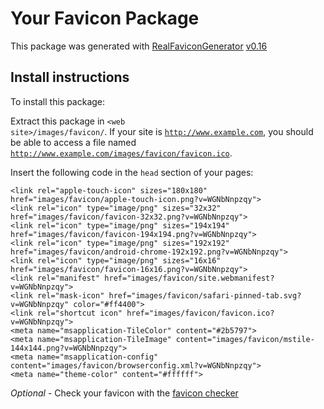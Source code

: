 # Your Favicon Package

This package was generated with [RealFaviconGenerator](https://realfavicongenerator.net/) [v0.16](https://realfavicongenerator.net/change_log#v0.16)

## Install instructions

To install this package:

Extract this package in <code>&lt;web site&gt;/images/favicon/</code>. If your site is <code>http://www.example.com</code>, you should be able to access a file named <code>http://www.example.com/images/favicon/favicon.ico</code>.

Insert the following code in the `head` section of your pages:

    <link rel="apple-touch-icon" sizes="180x180" href="images/favicon/apple-touch-icon.png?v=WGNbNnpzqy">
    <link rel="icon" type="image/png" sizes="32x32" href="images/favicon/favicon-32x32.png?v=WGNbNnpzqy">
    <link rel="icon" type="image/png" sizes="194x194" href="images/favicon/favicon-194x194.png?v=WGNbNnpzqy">
    <link rel="icon" type="image/png" sizes="192x192" href="images/favicon/android-chrome-192x192.png?v=WGNbNnpzqy">
    <link rel="icon" type="image/png" sizes="16x16" href="images/favicon/favicon-16x16.png?v=WGNbNnpzqy">
    <link rel="manifest" href="images/favicon/site.webmanifest?v=WGNbNnpzqy">
    <link rel="mask-icon" href="images/favicon/safari-pinned-tab.svg?v=WGNbNnpzqy" color="#ff4400">
    <link rel="shortcut icon" href="images/favicon/favicon.ico?v=WGNbNnpzqy">
    <meta name="msapplication-TileColor" content="#2b5797">
    <meta name="msapplication-TileImage" content="images/favicon/mstile-144x144.png?v=WGNbNnpzqy">
    <meta name="msapplication-config" content="images/favicon/browserconfig.xml?v=WGNbNnpzqy">
    <meta name="theme-color" content="#ffffff">

*Optional* - Check your favicon with the [favicon checker](https://realfavicongenerator.net/favicon_checker)